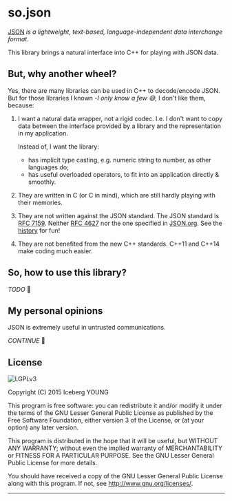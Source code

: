 so.json
=======

[JSON] *is a lightweight, text-based, language-independent data interchange format.*

This library brings a natural interface into C++ for playing with JSON data.


But, why another wheel?
-----------------------

Yes, there are many libraries can be used in C++ to decode/encode JSON.
But for those libraries I known -*I only know a few :sweat_smile:*,
I don't like them, because:

1. I want a natural data wrapper, not a rigid codec.
   I.e. I don't want to copy data between the interface provided by a library
   and the representation in my application.

   Instead of, I want the library:
   - has implicit type casting, e.g. numeric string to number, as other languages do;
   - has useful overloaded operators, to fit into an application directly & smoothly.

2. They are written in C (or C in mind), which are still hardly playing with their memories.

3. They are not written against the JSON standard.
   The JSON standard is [RFC 7159]. Neither [RFC 4627] nor the one specified in [JSON.org].
   See the [history] for fun!

4. They are not benefited from the new C++ standards.
   C++11 and C++14 make coding much easier.


So, how to use this library?
----------------------------

_TODO_ :running:


My personal opinions
--------------------

JSON is extremely useful in untrusted communications.

_CONTINUE_ :running:


License
-------
![LGPLv3]

Copyright (C) 2015  Iceberg YOUNG

This program is free software: you can redistribute it and/or modify it
under the terms of the GNU Lesser General Public License as published by
the Free Software Foundation, either version 3 of the License, or
(at your option) any later version.

This program is distributed in the hope that it will be useful,
but WITHOUT ANY WARRANTY; without even the implied warranty of
MERCHANTABILITY or FITNESS FOR A PARTICULAR PURPOSE.  See the
GNU Lesser General Public License for more details.

You should have received a copy of the GNU Lesser General Public License
along with this program.  If not, see <http://www.gnu.org/licenses/>.


---

[JSON]: http://rfc7159.net/rfc7159
"JavaScript Object Notation"

[RFC 7159]: http://www.rfc-editor.org/rfc/rfc7159.txt
"The JavaScript Object Notation (JSON) Data Interchange Format"

[RFC 4627]: http://www.rfc-editor.org/rfc/rfc4627.txt
"The application/json Media Type for JavaScript Object Notation (JSON)"

[JSON.org]: http://json.org/
"Introducing JSON"

[history]: https://www.tbray.org/ongoing/When/201x/2014/03/05/RFC7159-JSON
"JSON Redux AKA RFC7159"

[LGPLv3]: http://www.gnu.org/graphics/lgplv3-88x31.png
"GNU Lesser General Public License version 3"
